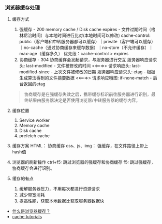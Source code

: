 
### 浏览器缓存处理

1. 缓存方式

    1. 强缓存 - 200
        memory cache / Disk cache
        expires - 文件过期时间（格林尼治时间）与本地时间进行比对(本地时间可以修改)
        cache-control: public（客户端和中转服务器都可以缓存）｜private（客户端可以缓存）｜no-cache（通过协商缓存来缓存数据）｜no-store（不允许缓存）｜max-age（缓存多久） 
        优先级：cache-control > expires
    2. 协商缓存 - 304
        协商缓存会发起请求，与服务器进行交互
        服务器响应请求头: last-modified - 文件被修改的时间 <<===>> 请求响应头: last-modified-since - 上次文件被修改的日期
        服务器响应请求头: etag - 根据生成算法得到的文件摘要数据 <<===>> 请求响应哦图: if-none-match - 后台返回的etag
    > 协商缓存是在强缓存失效之后，携带缓存标识前往服务器进行识别，最终结果由服务器决定是否使用浏览器/中转服务器的缓存内容。

2. 缓存位置
    1. Service worker
    2. Memory cache
    3. Disk cache
    4. prefetch cache

3. 缓存方案
    HTML： 协商缓存
    css、js、img： 强缓存，在文件路径上带上hash值
    
4. 浏览器的刷新操作
    ctrl+f5: 跳过浏览器的强缓存和协商缓存
    f5: 跳过强缓存，协商缓存会进行识别。

5. 缓存的有点
    1. 缓解服务器压力，不用每次都进行资源请求
    2. 减少带宽消耗
    3. 提高性能，获取本地数据比获取服务器数据快

- [什么是浏览器缓存？](https://juejin.cn/post/6947936223126093861#heading-13)
- [cache tutorials](https://www.mnot.net/cache_docs/#EXPIRES)
